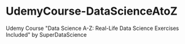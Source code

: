 # UdemyCourse-DataScienceAtoZ
Udemy Course "Data Science A-Z: Real-Life Data Science Exercises Included" by SuperDataScience
